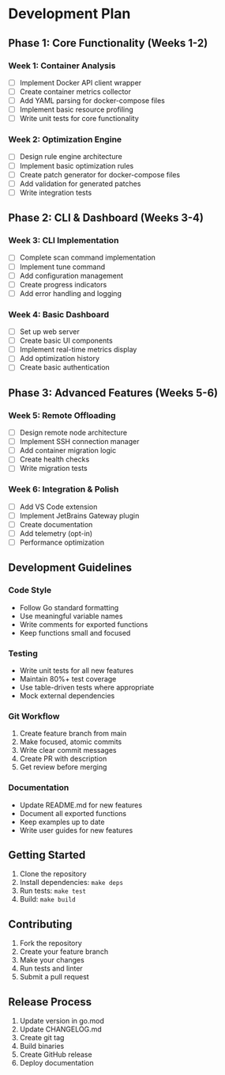 # Development Plan

## Phase 1: Core Functionality (Weeks 1-2)

### Week 1: Container Analysis

- [ ] Implement Docker API client wrapper
- [ ] Create container metrics collector
- [ ] Add YAML parsing for docker-compose files
- [ ] Implement basic resource profiling
- [ ] Write unit tests for core functionality

### Week 2: Optimization Engine

- [ ] Design rule engine architecture
- [ ] Implement basic optimization rules
- [ ] Create patch generator for docker-compose files
- [ ] Add validation for generated patches
- [ ] Write integration tests

## Phase 2: CLI & Dashboard (Weeks 3-4)

### Week 3: CLI Implementation

- [ ] Complete scan command implementation
- [ ] Implement tune command
- [ ] Add configuration management
- [ ] Create progress indicators
- [ ] Add error handling and logging

### Week 4: Basic Dashboard

- [ ] Set up web server
- [ ] Create basic UI components
- [ ] Implement real-time metrics display
- [ ] Add optimization history
- [ ] Create basic authentication

## Phase 3: Advanced Features (Weeks 5-6)

### Week 5: Remote Offloading

- [ ] Design remote node architecture
- [ ] Implement SSH connection manager
- [ ] Add container migration logic
- [ ] Create health checks
- [ ] Write migration tests

### Week 6: Integration & Polish

- [ ] Add VS Code extension
- [ ] Implement JetBrains Gateway plugin
- [ ] Create documentation
- [ ] Add telemetry (opt-in)
- [ ] Performance optimization

## Development Guidelines

### Code Style

- Follow Go standard formatting
- Use meaningful variable names
- Write comments for exported functions
- Keep functions small and focused

### Testing

- Write unit tests for all new features
- Maintain 80%+ test coverage
- Use table-driven tests where appropriate
- Mock external dependencies

### Git Workflow

1. Create feature branch from main
2. Make focused, atomic commits
3. Write clear commit messages
4. Create PR with description
5. Get review before merging

### Documentation

- Update README.md for new features
- Document all exported functions
- Keep examples up to date
- Write user guides for new features

## Getting Started

1. Clone the repository
2. Install dependencies: `make deps`
3. Run tests: `make test`
4. Build: `make build`

## Contributing

1. Fork the repository
2. Create your feature branch
3. Make your changes
4. Run tests and linter
5. Submit a pull request

## Release Process

1. Update version in go.mod
2. Update CHANGELOG.md
3. Create git tag
4. Build binaries
5. Create GitHub release
6. Deploy documentation
